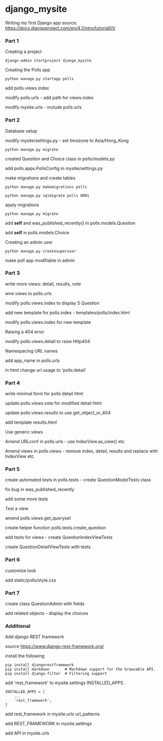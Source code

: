 # django_mysite
Writing my first Django app
source: https://docs.djangoproject.com/en/4.1/intro/tutorial01/

### Part 1
Creating a project

`django-admin startproject django_mysite`

Creating the Polls app

`python manage.py startapp polls`

add polls.views.index

modify polls.urls - add path for views.index

modify mysite.urls - include polls.urls

### Part 2
Database setup

modify mysite/settings.py - set timezone to Asia/Hong_Kong

`python manage.py migrate`

created Question and Choice class in polls/models.py

add polls.apps.PollsConfig in mysite/settings.py

make migrations and create tables 

`python manage.py makemigrations polls`

`python manage.py sqlmigrate polls 0001`

apply migrations

`python manage.py migrate`

add __self__ and was_published_recently() in polls.models.Question

add __self__ in polls.models.Choice

Creating an admin user

`python manage.py createsuperuser`

make poll app modifiable in admin

### Part 3
write more views: detail, results, vote

wire views to polls.urls

modify polls.views.index to display 5 Question

add new template for polls.index - templates/polls/index.html

modify polls.views.index for new template

Raising a 404 error

modify polls.views.detail to raise Http404

Namespacing URL names

add app_name in polls.urls

in html change url usage to 'polls:detail'


### Part 4
write minimal form for polls detail.html

update polls.views.vote for modified detail html

update polls.views.results to use get_object_or_404

add template results.html

Use generic views

Amend URLconf in polls.urls - use IndexView.as_view() etc

Amend views in polls.views - remove index, detail, results and replace with IndexView etc

### Part 5
create automated tests in polls.tests - create QuestionModelTests class

fix bug in was_published_recently

add some more tests

Test a view

amend polls.views.get_queryset

create helper function polls.tests.create_question

add tests for views - create QuestionIndexViewTests

create QuestionDetailViewTests with tests

### Part 6
customize look

add static/polls/style.css

### Part 7
create class QuestionAdmin with fields

add related objects - display the choices

### Additional
Add django REST framework

source https://www.django-rest-framework.org/

install the following

```
pip install djangorestframework
pip install markdown       # Markdown support for the browsable API.
pip install django-filter  # Filtering support
```

add 'rest_framework' to mysite.settings INSTALLED_APPS .

```
INSTALLED_APPS = [
    ...
    'rest_framework',
]
```

add rest_framework in mysite.urls url_patterns

add REST_FRAMEWORK in mysite.settings

add API in mysite.urls
